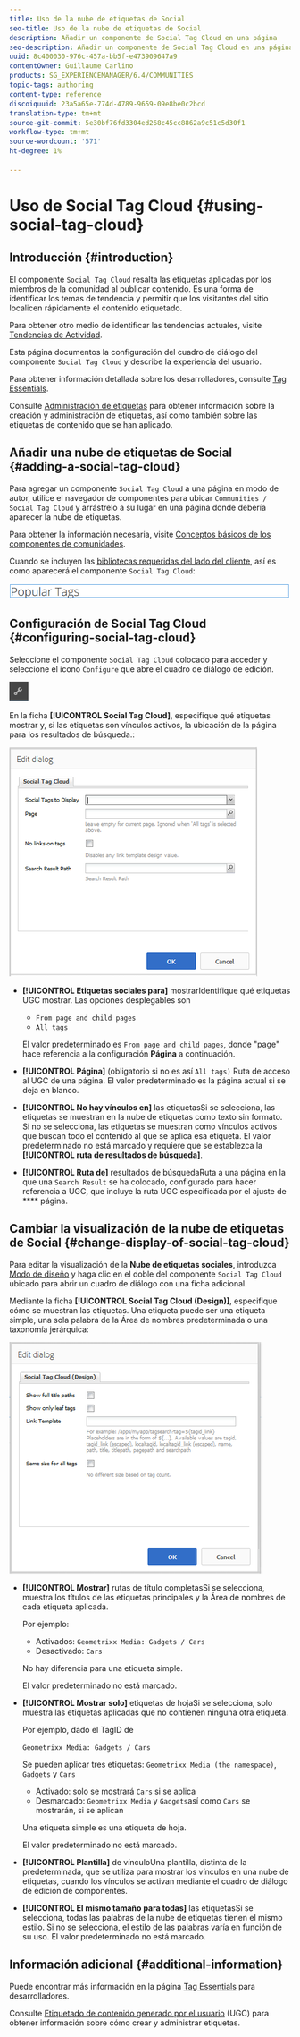 ```yaml
---
title: Uso de la nube de etiquetas de Social
seo-title: Uso de la nube de etiquetas de Social
description: Añadir un componente de Social Tag Cloud en una página
seo-description: Añadir un componente de Social Tag Cloud en una página
uuid: 8c400030-976c-457a-bb5f-e473909647a9
contentOwner: Guillaume Carlino
products: SG_EXPERIENCEMANAGER/6.4/COMMUNITIES
topic-tags: authoring
content-type: reference
discoiquuid: 23a5a65e-774d-4789-9659-09e8be0c2bcd
translation-type: tm+mt
source-git-commit: 5e30bf76fd3304ed268c45cc8862a9c51c5d30f1
workflow-type: tm+mt
source-wordcount: '571'
ht-degree: 1%

---
```



# Uso de Social Tag Cloud {#using-social-tag-cloud}

## Introducción {#introduction}

El componente `Social Tag Cloud` resalta las etiquetas aplicadas por los miembros de la comunidad al publicar contenido. Es una forma de identificar los temas de tendencia y permitir que los visitantes del sitio localicen rápidamente el contenido etiquetado.

Para obtener otro medio de identificar las tendencias actuales, visite [Tendencias de Actividad](trends.md).

Esta página documentos la configuración del cuadro de diálogo del componente `Social Tag Cloud` y describe la experiencia del usuario.

Para obtener información detallada sobre los desarrolladores, consulte [Tag Essentials](tag.md).

Consulte [Administración de etiquetas](../../help/sites-administering/tags.md) para obtener información sobre la creación y administración de etiquetas, así como también sobre las etiquetas de contenido que se han aplicado.

## Añadir una nube de etiquetas de Social {#adding-a-social-tag-cloud}

Para agregar un componente `Social Tag Cloud` a una página en modo de autor, utilice el navegador de componentes para ubicar `Communities / Social Tag Cloud` y arrástrelo a su lugar en una página donde debería aparecer la nube de etiquetas.

Para obtener la información necesaria, visite [Conceptos básicos de los componentes de comunidades](basics.md).

Cuando se incluyen las [bibliotecas requeridas del lado del cliente](tag.md#essentials-for-client-side), así es como aparecerá el componente `Social Tag Cloud`:

![chlimage_1-303](assets/chlimage_1-303.png)

## Configuración de Social Tag Cloud {#configuring-social-tag-cloud}

Seleccione el componente `Social Tag Cloud` colocado para acceder y seleccione el icono `Configure` que abre el cuadro de diálogo de edición.

![chlimage_1-304](assets/chlimage_1-304.png)

En la ficha **[!UICONTROL Social Tag Cloud]**, especifique qué etiquetas mostrar y, si las etiquetas son vínculos activos, la ubicación de la página para los resultados de búsqueda.:

![chlimage_1-305](assets/chlimage_1-305.png)

* **[!UICONTROL Etiquetas sociales para]**
mostrarIdentifique qué etiquetas UGC mostrar. Las opciones desplegables son

   * `From page and child pages`
   * `All tags`

   El valor predeterminado es `From page and child pages`, donde &quot;page&quot; hace referencia a la configuración **Página** a continuación.

* **[!UICONTROL Página]**
 (obligatorio si no es así 
`All tags)` Ruta de acceso al UGC de una página. El valor predeterminado es la página actual si se deja en blanco.

* **[!UICONTROL No hay vínculos en]**
las etiquetasSi se selecciona, las etiquetas se muestran en la nube de etiquetas como texto sin formato. Si no se selecciona, las etiquetas se muestran como vínculos activos que buscan todo el contenido al que se aplica esa etiqueta. El valor predeterminado no está marcado y requiere que se establezca la **[!UICONTROL ruta de resultados de búsqueda]**.

* **[!UICONTROL Ruta de]**
resultados de búsquedaRuta a una página en la que una 
`Search Result` se ha colocado, configurado para hacer referencia a UGC, que incluye la ruta UGC especificada por el ajuste de  **** página.

## Cambiar la visualización de la nube de etiquetas de Social {#change-display-of-social-tag-cloud}

Para editar la visualización de la **Nube de etiquetas sociales**, introduzca [Modo de diseño](../../help/sites-authoring/default-components-designmode.md) y haga clic en el doble del componente `Social Tag Cloud` ubicado para abrir un cuadro de diálogo con una ficha adicional.

Mediante la ficha **[!UICONTROL Social Tag Cloud (Design)]**, especifique cómo se muestran las etiquetas. Una etiqueta puede ser una etiqueta simple, una sola palabra de la Área de nombres predeterminada o una taxonomía jerárquica:

![chlimage_1-306](assets/chlimage_1-306.png)

* **[!UICONTROL Mostrar]**
rutas de título completasSi se selecciona, muestra los títulos de las etiquetas principales y la Área de nombres de cada etiqueta aplicada.

   Por ejemplo:

   * Activados: `Geometrixx Media: Gadgets / Cars`
   * Desactivado: `Cars`

   No hay diferencia para una etiqueta simple.

   El valor predeterminado no está marcado.

* **[!UICONTROL Mostrar solo]**
etiquetas de hojaSi se selecciona, solo muestra las etiquetas aplicadas que no contienen ninguna otra etiqueta.

   Por ejemplo, dado el TagID de

   `Geometrixx Media: Gadgets / Cars`

   Se pueden aplicar tres etiquetas: `Geometrixx Media (the namespace)`, `Gadgets` y `Cars`

   * Activado: solo se mostrará `Cars` si se aplica
   * Desmarcado: `Geometrixx Media` y `Gadgets`así como `Cars` se mostrarán, si se aplican

   Una etiqueta simple es una etiqueta de hoja.

   El valor predeterminado no está marcado.

* **[!UICONTROL Plantilla]**
de vínculoUna plantilla, distinta de la predeterminada, que se utiliza para mostrar los vínculos en una nube de etiquetas, cuando los vínculos se activan mediante el cuadro de diálogo de edición de componentes.

* **[!UICONTROL El mismo tamaño para todas]**
las etiquetasSi se selecciona, todas las palabras de la nube de etiquetas tienen el mismo estilo. Si no se selecciona, el estilo de las palabras varía en función de su uso. El valor predeterminado no está marcado.

## Información adicional {#additional-information}

Puede encontrar más información en la página [Tag Essentials](tag.md) para desarrolladores.

Consulte [Etiquetado de contenido generado por el usuario](tag-ugc.md) (UGC) para obtener información sobre cómo crear y administrar etiquetas.

